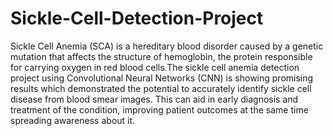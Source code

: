 # Sickle-Cell-Detection-Project
Sickle Cell Anemia (SCA) is a hereditary blood disorder caused by a genetic mutation that affects the structure of hemoglobin, the protein responsible for carrying oxygen in red blood cells.The sickle cell anemia detection project using Convolutional Neural Networks (CNN) is showing promising results which demonstrated the potential to accurately identify sickle cell disease from blood smear images. This can aid in early diagnosis and treatment of the condition, improving patient outcomes at the same time spreading awareness about it.

